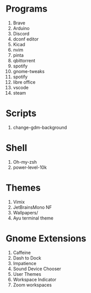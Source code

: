 # Programs
1. Brave
2. Arduino
3. Discord
4. dconf editor
5. Kicad
6. nvim
7. pinta
8. qbittorrent
9. spotify
10. gnome-tweaks
11. spotify
12. libre office
13. vscode
14. steam

# Scripts
1. change-gdm-background

# Shell
1. Oh-my-zsh
2. power-level-10k

# Themes
1. Vimix
2. JetBrainsMono NF
3. Wallpapers/
4. Ayu terminal theme

# Gnome Extensions
1. Caffeine
2. Dash to Dock
3. Impatience
4. Sound Device Chooser
5. User Themes
6. Workspace Indicator
7. Zoom workspaces

